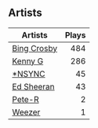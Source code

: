 ## Artists
Artists | Plays 
----- | -----: 
[Bing Crosby](/artists/bing-crosby-1864) | 484
[Kenny G](/artists/kenny-g-7789) | 286
[*NSYNC](/artists/nsync-31882) | 45
[Ed Sheeran](/artists/ed-sheeran-396790) | 43
[Pete-R](/artists/pete-r-30076076) | 2
[Weezer](/artists/weezer-15720) | 1

